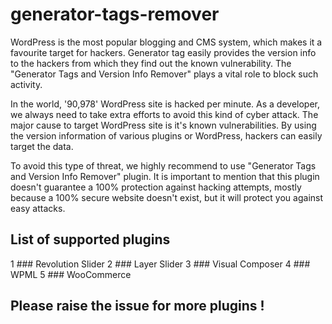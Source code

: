 # generator-tags-remover
WordPress is the most popular blogging and CMS system, which makes it a favourite target for hackers. Generator tag easily provides the version info to the hackers from which they find out the known vulnerability. The "Generator Tags and Version Info Remover" plays a vital role to block such activity.
  
 In the world, '90,978' WordPress site is hacked per minute. As a developer, we always need to take extra efforts to avoid this kind of cyber attack. The major cause to target WordPress site is it's known vulnerabilities. By using the version information of various plugins or WordPress, hackers can easily target the data.
 
 To avoid this type of threat, we highly recommend to use "Generator Tags and Version Info Remover" plugin. It is important to mention that this plugin doesn't guarantee a 100% protection against hacking attempts, mostly because a 100% secure website doesn't exist, but it will protect you against easy attacks.
 
 ## List of supported plugins
 
 1 ### Revolution Slider
 2 ### Layer Slider
 3 ### Visual Composer
 4 ### WPML
 5 ### WooCommerce
 
 
 ## Please raise the issue for more plugins !
 